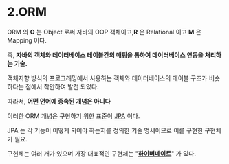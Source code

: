 # 2.ORM

ORM 의 **O** 는 Object 로써 자바의 OOP 객체이고,**R** 은 Relational 이고 **M** 은 Mapping 이다.

즉, **자바의 객체와 데이터베이스 테이블간의 매핑을 통하여 데이터베이스 연동을 처리하는 기술.**



객체지향 방식의 프로그래밍에서 사용하는 객체와 데이터베이스의 테이블 구조가 비슷하다는 점에서 착안하여 발전 되었다.



따라서, **어떤 언어에 종속된 개념은 아니다**

이러한 ORM 개념은 구현하기 위한 표준이 [JPA](jpa.md) 이다.



JPA 는 각 기능이 어떻게 되어야 하는지를 정의한 기술 명세이므로 이를 구현한 구현체가 필요.

구현체는 여러 개가 있으며 가장 대표적인 구현체는 "[**하이버네이트**](hibernate.md)" 가 있다.
